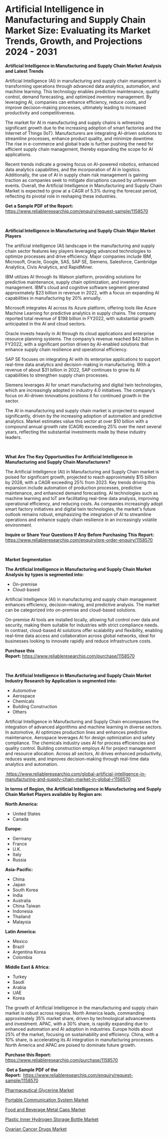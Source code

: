 <p><h1>Artificial Intelligence in Manufacturing and Supply Chain Market Size: Evaluating its Market Trends, Growth, and Projections 2024 - 2031</h1></p><p><strong>Artificial Intelligence in Manufacturing and Supply Chain Market Analysis and Latest Trends</strong></p>
<p><p>Artificial Intelligence (AI) in manufacturing and supply chain management is transforming operations through advanced data analytics, automation, and machine learning. This technology enables predictive maintenance, quality control, demand forecasting, and optimized inventory management. By leveraging AI, companies can enhance efficiency, reduce costs, and improve decision-making processes, ultimately leading to increased productivity and competitiveness.</p><p>The market for AI in manufacturing and supply chains is witnessing significant growth due to the increasing adoption of smart factories and the Internet of Things (IoT). Manufacturers are integrating AI-driven solutions to streamline processes, enhance product quality, and minimize downtime. The rise in e-commerce and global trade is further pushing the need for efficient supply chain management, thereby expanding the scope for AI applications.</p><p>Recent trends indicate a growing focus on AI-powered robotics, enhanced data analytics capabilities, and the incorporation of AI in logistics. Additionally, the use of AI in supply chain risk management is gaining traction as companies seek to mitigate disruptions caused by unforeseen events. Overall, the Artificial Intelligence in Manufacturing and Supply Chain Market is expected to grow at a CAGR of 5.3% during the forecast period, reflecting its pivotal role in reshaping these industries.</p></p>
<p><strong>Get a Sample PDF of the Report:&nbsp;</strong> <a href="https://www.reliableresearchiq.com/enquiry/request-sample/1158570?utm_campaign=101&utm_medium=2&utm_source=Github&utm_content=ia&utm_term=05122024&utm_id=artificial-intelligence-in-manufacturing-and-supply-chain">https://www.reliableresearchiq.com/enquiry/request-sample/1158570</a></p>
<p>&nbsp;</p>
<p><strong>Artificial Intelligence in Manufacturing and Supply Chain Major Market Players</strong></p>
<p><p>The artificial intelligence (AI) landscape in the manufacturing and supply chain sector features key players leveraging advanced technologies to optimize processes and drive efficiency. Major companies include IBM, Microsoft, Oracle, Google, SAS, SAP SE, Siemens, Salesforce, Cambridge Analytica, Civis Analytics, and RapidMiner.</p><p>IBM utilizes AI through its Watson platform, providing solutions for predictive maintenance, supply chain optimization, and inventory management. IBM's cloud and cognitive software segment generated approximately $23 billion in revenue in 2022, with a focus on expanding AI capabilities in manufacturing by 20% annually.</p><p>Microsoft integrates AI across its Azure platform, offering tools like Azure Machine Learning for predictive analytics in supply chains. The company reported total revenue of $198 billion in FY2022, with substantial growth anticipated in the AI and cloud sectors.</p><p>Oracle invests heavily in AI through its cloud applications and enterprise resource planning systems. The company’s revenue reached $42 billion in FY2022, with a significant portion driven by AI-enabled solutions that enhance supply chain resilience and operational efficiency.</p><p>SAP SE focuses on integrating AI with its enterprise applications to support real-time data analytics and decision-making in manufacturing. With a revenue of about $31 billion in 2022, SAP continues to grow its AI capabilities to strengthen supply chain processes.</p><p>Siemens leverages AI for smart manufacturing and digital twin technologies, which are increasingly adopted in industry 4.0 initiatives. The company’s focus on AI-driven innovations positions it for continued growth in the sector.</p><p>The AI in manufacturing and supply chain market is projected to expand significantly, driven by the increasing adoption of automation and predictive analytics. Market estimates value this sector at over $10 billion with a compound annual growth rate (CAGR) exceeding 25% over the next several years, reflecting the substantial investments made by these industry leaders.</p></p>
<p>&nbsp;</p>
<p><strong>What Are The Key Opportunities For Artificial Intelligence in Manufacturing and Supply Chain Manufacturers?</strong></p>
<p><p>The Artificial Intelligence (AI) in Manufacturing and Supply Chain market is poised for significant growth, projected to reach approximately $15 billion by 2028, with a CAGR exceeding 25% from 2023. Key trends driving this expansion include automation of production processes, predictive maintenance, and enhanced demand forecasting. AI technologies such as machine learning and IoT are facilitating real-time data analysis, improving operational efficiency, and reducing costs. As companies increasingly adopt smart factory initiatives and digital twin technologies, the market's future outlook remains robust, emphasizing the integration of AI to streamline operations and enhance supply chain resilience in an increasingly volatile environment.</p></p>
<p><strong>Inquire or Share Your Questions If Any Before Purchasing This Report:</strong> <a href="https://www.reliableresearchiq.com/enquiry/pre-order-enquiry/1158570?utm_campaign=101&utm_medium=2&utm_source=Github&utm_content=ia&utm_term=05122024&utm_id=artificial-intelligence-in-manufacturing-and-supply-chain">https://www.reliableresearchiq.com/enquiry/pre-order-enquiry/1158570</a></p>
<p>&nbsp;</p>
<p><strong>Market Segmentation</strong></p>
<p><strong>The Artificial Intelligence in Manufacturing and Supply Chain Market Analysis by types is segmented into:</strong></p>
<p><ul><li>On-premise</li><li>Cloud-based</li></ul></p>
<p><p>Artificial Intelligence (AI) in manufacturing and supply chain management enhances efficiency, decision-making, and predictive analysis. The market can be categorized into on-premise and cloud-based solutions. </p><p>On-premise AI tools are installed locally, allowing full control over data and security, making them suitable for industries with strict compliance needs. In contrast, cloud-based AI solutions offer scalability and flexibility, enabling real-time data access and collaboration across global networks, ideal for businesses looking to innovate rapidly and reduce infrastructure costs.</p></p>
<p><strong>Purchase this Report:&nbsp;</strong><a href="https://www.reliableresearchiq.com/purchase/1158570?utm_campaign=101&utm_medium=2&utm_source=Github&utm_content=ia&utm_term=05122024&utm_id=artificial-intelligence-in-manufacturing-and-supply-chain">https://www.reliableresearchiq.com/purchase/1158570</a></p>
<p>&nbsp;</p>
<p><strong>The Artificial Intelligence in Manufacturing and Supply Chain Market Industry Research by Application is segmented into:</strong></p>
<p><ul><li>Automotive</li><li>Aerospace</li><li>Chemicals</li><li>Building Construction</li><li>Others</li></ul></p>
<p><p>Artificial Intelligence in Manufacturing and Supply Chain encompasses the integration of advanced algorithms and machine learning in diverse sectors. In automotive, AI optimizes production lines and enhances predictive maintenance. Aerospace leverages AI for design optimization and safety compliance. The chemicals industry uses AI for process efficiencies and quality control. Building construction employs AI for project management and resource allocation. Across all sectors, AI drives enhanced productivity, reduces waste, and improves decision-making through real-time data analytics and automation.</p></p>
<p><a href="https://www.reliableresearchiq.com/global-artificial-intelligence-in-manufacturing-and-supply-chain-market-in-global-r1158570?utm_campaign=101&utm_medium=2&utm_source=Github&utm_content=ia&utm_term=05122024&utm_id=artificial-intelligence-in-manufacturing-and-supply-chain">&nbsp;https://www.reliableresearchiq.com/global-artificial-intelligence-in-manufacturing-and-supply-chain-market-in-global-r1158570</a></p>
<p><strong>In terms of Region, the Artificial Intelligence in Manufacturing and Supply Chain Market Players available by Region are:</strong></p>
<p>
    <p> <strong> North America: </strong>
        <ul>
            <li>United States</li>
            <li>Canada</li>
        </ul>
        </p> 
    <p> <strong> Europe: </strong>
        <ul>
            <li>Germany</li>
            <li>France</li>
            <li>U.K.</li>
            <li>Italy</li>
            <li>Russia</li>
        </ul>
        </p> 
    <p> <strong> Asia-Pacific: </strong>
        <ul>
            <li>China</li>
            <li>Japan</li>
            <li>South Korea</li>
            <li>India</li>
            <li>Australia</li>
            <li>China Taiwan</li>
            <li>Indonesia</li>
            <li>Thailand</li>
            <li>Malaysia</li>
        </ul>
        </p> 
    <p> <strong> Latin America: </strong>
        <ul>
            <li>Mexico</li>
            <li>Brazil</li>
            <li>Argentina Korea</li>
            <li>Colombia</li>
        </ul>
        </p> 
    <p> <strong> Middle East & Africa: </strong>
        <ul>
            <li>Turkey</li>
            <li>Saudi</li>
            <li>Arabia</li>
            <li>UAE</li>
            <li>Korea</li>
        </ul>
    </p>
    </p>
<p><p>The growth of Artificial Intelligence in the manufacturing and supply chain market is robust across regions. North America leads, commanding approximately 35% market share, driven by technological advancements and investment. APAC, with a 30% share, is rapidly expanding due to enhanced automation and AI adoption in industries. Europe holds about 25% of the market, focusing on sustainability and efficiency. China, with a 10% share, is accelerating its AI integration in manufacturing processes. North America and APAC are poised to dominate future growth.</p></p>
<p><strong>Purchase this Report: </strong><a href="https://www.reliableresearchiq.com/purchase/1158570?utm_campaign=101&utm_medium=2&utm_source=Github&utm_content=ia&utm_term=05122024&utm_id=artificial-intelligence-in-manufacturing-and-supply-chain">https://www.reliableresearchiq.com/purchase/1158570</a></p>
<p>&nbsp;<strong>Get a Sample PDF of the Report:&nbsp;&nbsp;</strong><a href="https://www.reliableresearchiq.com/enquiry/request-sample/1158570?utm_campaign=101&utm_medium=2&utm_source=Github&utm_content=ia&utm_term=05122024&utm_id=artificial-intelligence-in-manufacturing-and-supply-chain">https://www.reliableresearchiq.com/enquiry/request-sample/1158570</a></p>
<p><strong></strong></p>
<p><p><a href="https://www.linkedin.com/pulse/pharmaceutical-glycerine-market-report-company-profiles-share-c2s7e?utm_campaign=101&utm_medium=2&utm_source=Github&utm_content=ia&utm_term=05122024&utm_id=artificial-intelligence-in-manufacturing-and-supply-chain">Pharmaceutical Glycerine Market</a></p><p><a href="https://www.linkedin.com/pulse/portable-communication-system-market-size-analysis-2024--hm08e?utm_campaign=101&utm_medium=2&utm_source=Github&utm_content=ia&utm_term=05122024&utm_id=artificial-intelligence-in-manufacturing-and-supply-chain">Portable Communication System Market</a></p><p><a href="https://issuu.com/reportprime-2/docs/food-and-beverage-metal-caps-market-size-2030.pptx?utm_campaign=101&utm_medium=2&utm_source=Github&utm_content=ia&utm_term=05122024&utm_id=artificial-intelligence-in-manufacturing-and-supply-chain">Food and Beverage Metal Caps Market</a></p><p><a href="https://issuu.com/reportprime-2/docs/plastic-inner-hydrogen-storage-bottle-market-size-?utm_campaign=101&utm_medium=2&utm_source=Github&utm_content=ia&utm_term=05122024&utm_id=artificial-intelligence-in-manufacturing-and-supply-chain">Plastic Inner Hydrogen Storage Bottle Market</a></p><p><a href="https://www.linkedin.com/pulse/ovarian-cancer-drugs-market-forecast-future-growth-opportunities-arb1e?utm_campaign=101&utm_medium=2&utm_source=Github&utm_content=ia&utm_term=05122024&utm_id=artificial-intelligence-in-manufacturing-and-supply-chain">Ovarian Cancer Drugs Market</a></p></p>